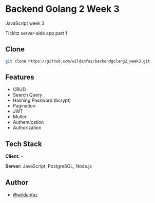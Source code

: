 # Backend Golang 2 Week 3

JavaScript week 3

Tickitz server-side app part 1


## Clone
```bash
git clone https://github.com/wildanfaz/backendgolang2_week3.git
```

## Features

- CRUD
- Search Query
- Hashing Password (bcrypt)
- Pagination
- JWT
- Multer
- Authentication
- Authorization

## Tech Stack

**Client:** -

**Server:** JavaScript, PostgreSQL, Node.js
    
## Author

- [@wildanfaz](https://www.github.com/wildanfaz)
